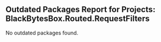 ## Outdated Packages Report for Projects: BlackBytesBox.Routed.RequestFilters

No outdated packages found.
